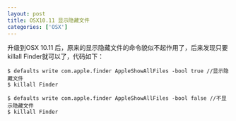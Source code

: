 ```yaml
---
layout: post
title: OSX10.11 显示隐藏文件
categories: ['OSX']
---
```

升级到OSX 10.11 后，原来的显示隐藏文件的命令貌似不起作用了，后来发现只要killall Finder就可以了，代码如下：

```
$ defaults write com.apple.finder AppleShowAllFiles -bool true //显示隐藏文件
$ killall Finder 
```

```
$ defaults write com.apple.finder AppleShowAllFiles -bool false //不显示隐藏文件
$ killall Finder 
```
